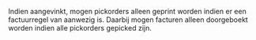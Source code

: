 Indien aangevinkt, mogen pickorders alleen geprint worden indien er een factuurregel van aanwezig is. Daarbij mogen facturen alleen doorgeboekt worden indien alle pickorders gepicked zijn.